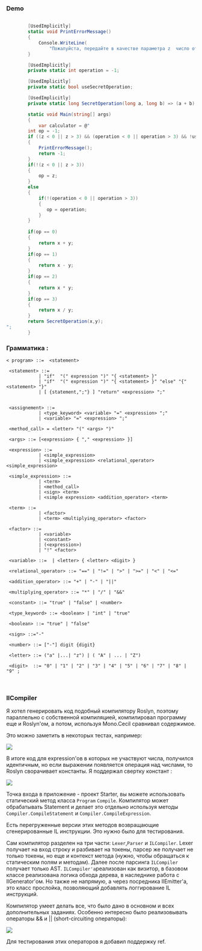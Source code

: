 ### Demo

```csharp

        [UsedImplicitly]
        static void PrintErrorMessage()
        {
            Console.WriteLine(
                "Пожалуйста, передайте в качестве параметра z  число от 0 до 3, или заполните поле \"operation\"");
        }

        [UsedImplicitly]
        private static int operation = -1;

        [UsedImplicitly]
        private static bool useSecretOperation;

        [UsedImplicitly]
        private static long SecretOperation(long a, long b) => (a + b) << 1;

        static void Main(string[] args)
        {
            var calculator = @"
        int op = -1;
        if ((z < 0 || z > 3) && (operation < 0 || operation > 3) && !useSecretOperation)
        {
            PrintErrorMessage();
            return -1;
        }
        if(!(z < 0 || z > 3))
        { 
            op = z;
        }
        else
        {
            if(!(operation < 0 || operation > 3))
            {
               op = operation;
            }
        }
        
        if(op == 0) 
        {
            return x + y;
        }
        if(op == 1)
        {
            return x - y;
        }
        if(op == 2) 
        {
            return x * y;
        }
        if(op == 3)
        {
            return x / y;
        }
        return SecretOperation(x,y);
";
        }
```

### Грамматика :


```
< program> ::=  <statement>

 <statement> ::= 
            | "if"  "(" expression ")" "{ <statement> }"
            | "if"  "(" expression ")" "{ <statement> }" "else" "{" <statement> "}"
            | [ {statement,";"} ] "return" <expression> ";"


 <assignement> ::=
            | <type_keyword> <variable> "=" <expression> ";"
            | <variable> "=" <expression> ";"

 <method_call> = <letter> "(" <args> ")" 

 <args> ::= [<expression> { "," <expression> }]

 <expression> ::= 
            | <simple_expression> 
            | <simple_expression> <relational_operator> <simple_expression>
 
 <simple_expression> ::= 
            | <term> 
            | <method_call>
            | <sign> <term>
            | <simple expression> <addition_operator> <term>

 <term> ::= 
            | <factor> 
            | <term> <multiplying_operator> <factor>
 
 <factor> ::=  
            | <variable> 
            | <constant> 
            | (<expression>) 
            | "!" <factor>

 <variable> ::=  | <letter> { <letter> <digit> }

 <relational_operator> ::= "==" | "!=" | ">" | ">=" | "<" | "<=" 

 <addition_operator> ::= "+" | "-" | "||"

 <multiplying_operator> ::= "*" | "/" | "&&"
 
 <constant> ::= "true" | "false" | <number>

 <type_keyword> ::= <boolean> | "int" | "true"

 <boolean> ::= "true" | "false"

 <sign> ::="-"

 <number> ::= ["-"] digit {digit}

 <letter> ::= ("a" |...| "z") | ( "A" | ... | "Z") 

 <digit>  ::= "0" | "1" | "2" | "3" | "4" | "5" | "6" | "7" | "8" | "9" ;

```
<br>

### IlCompiler

Я хотел генерировать код подобный компилятору Roslyn, поэтому параллельно с собственной компиляцией, компилировал программу еще и Roslyn'ом, а потом, используя Mono.Cecil сравнивал содержимое. 


Это можно заметить в некоторых тестах, например:

![](https://habrastorage.org/webt/hf/ip/zj/hfipzj3ghfhocwcm9x89mh78bxm.png)



В итоге код для expression'ов в которых не участвуют числа, получился идентичным, но если выражении появляется операция над числами, то Roslyn сворачивает константы. Я поддержал свертку констант : 


![](https://habrastorage.org/webt/cr/jy/a-/crjya-vwazvnb1nm01dgnn-syss.png)


Точка входа в приложение - проект Starter, вы можете использовать статический метод класса ```Program``` ```Compile```. 
Компилятор может обрабатывать Statement и делает это отдельно используя методы ```Compiler.CompileStatement``` и ```Compiler.CompileExpression```.


 Есть перегруженные версии этих методов возвращающие сгенерированные IL инструкции. Это нужно было для тестирования.


Сам компилятор разделен на три части: ```Lexer```,```Parser``` и ```ILCompiler```. Lexer получает на вход строку и разбивает на токены, парсер же получает не только токены, но еще и контекст метода (нужно, чтобы обращаться к статическим полям и методам). Далее после парсинга ```ILCompiler``` получает только AST. ```ILCompiler'a```реализован как визитор, в базовом классе реализована логика обхода дерева, в наследнике работа с IlGenerator'ом. Но также не напрямую, а через посредника IlEmitter'a, это класс прослойка, позволяющий добавлять логгирование IL инструкций. 



Компилятор умеет делать все, что было дано в основном и всех дополнительных заданиях. Особенно интересно было реализовывать операторы && и ||  (short-circuiting операторы):



![](https://habrastorage.org/webt/zi/2b/xq/zi2bxqx46lkimcuvg_nw6ovbwsg.png)



Для тестирования этих операторов я добавил поддержку ref.

